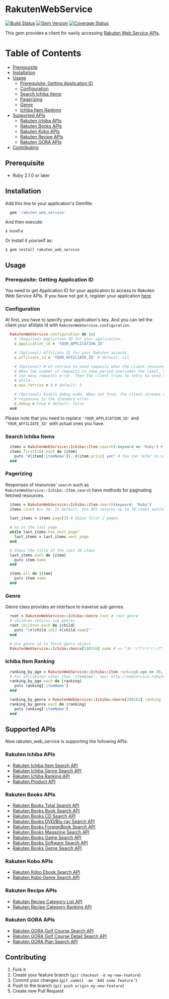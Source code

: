 # RakutenWebService

[![Build Status](https://travis-ci.org/rakuten-ws/rws-ruby-sdk.png?branch=master)](https://travis-ci.org/rakuten-ws/rws-ruby-sdk)
[![Gem Version](https://badge.fury.io/rb/rakuten_web_service.png)](http://badge.fury.io/rb/rakuten_web_service)
[![Coverage Status](https://coveralls.io/repos/github/rakuten-ws/rws-ruby-sdk/badge.svg?branch=master)](https://coveralls.io/github/rakuten-ws/rws-ruby-sdk?branch=master)

This gem provides a client for easily accessing [Rakuten Web Service APIs](https://webservice.rakuten.co.jp/).

# Table of Contents

* [Prerequisite](#prerequisite)
* [Installation](#installation)
* [Usage](#usage)
  * [Prerequisite: Getting Application ID](#prerequisite-getting-application-id)
  * [Configuration](#configuration)
  * [Search Ichiba Items](#search-ichiba-items)
  * [Pagerizing](#pagerizing)
  * [Genre](#genre)
  * [Ichiba Item Ranking](#ichiba-item-ranking)
* [Supported APIs](#supported-apis)
  * [Rakuten Ichiba APIs](#rakuten-ichiba-apis)
  * [Rakuten Books APIs](#rakuten-books-apis)
  * [Rakuten Kobo APIs](#rakuten-kobo-apis)
  * [Rakuten Recipe APIs](#rakuten-recipe-apis)
  * [Rakuten GORA APIs](#rakuten-gora-apis)
* [Contributing](#contributing)


## Prerequisite

* Ruby 2.1.0 or later

## Installation

Add this line to your application's Gemfile:

```ruby
  gem 'rakuten_web_service'
```

And then execute:

    $ bundle

Or install it yourself as:

    $ gem install rakuten_web_service


## Usage

### Prerequisite: Getting Application ID

You need to get Application ID for your application to access to Rakuten Web Service APIs. 
If you have not got it, register your application [here](https://webservice.rakuten.co.jp/app/create). 

### Configuration

At first, you have to specify your application's key. And you can tell the client your afiiliate id with `RakutenWebService.configuration`.

```ruby
  RakutenWebService.configuration do |c|
    # (Required) Appliction ID for your application.
    c.application_id = 'YOUR_APPLICATION_ID'

    # (Optional) Affiliate ID for your Rakuten account.
    c.affiliate_id = 'YOUR_AFFILIATE_ID' # default: nil

    # (Optional) # of retries to send requests when the client receives 
    # When the number of requests in some period overcomes the limit, the endpoints will return 
    # too many requests error. Then the client tries to retry to send the same request after a
    # while.
    c.max_retries = 3 # default: 5

    # (Optional) Enable debug mode. When set true, the client streams out all HTTP requests and
    # responses to the standard error.
    c.debug = true # default: false
  end
```

Please note that you need to replace `'YOUR_APPLICATION_ID'` and `'YOUR_AFFILIATE_ID'` with actual ones you have.

### Search Ichiba Items

```ruby
  items = RakutenWebService::Ichiba::Item.search(:keyword => 'Ruby') # This returns Enumerable object
  items.first(10).each do |item|
    puts "#{item['itemName']}, #{item.price} yen" # You can refer to values as well as Hash.
  end
```

### Pagerizing

Responses of resources' `search` such as `RakutenWebService::Ichiba::Item.search` have methods for paginating fetched resources.

```ruby
  items = RakutenWebService::Ichiba::Item.search(keyword: 'Ruby')
  items.count #=> 30. In default, the API returns up to 30 items matched with given keywords.

  last_items = items.page(3) # Skips first 2 pages.

  # Go to the last page
  while last_items.has_next_page?
    last_items = last_items.next_page
  end

  # Shows the title of the last 30 items
  last_items.each do |item|
    puts item.name
  end

  items.all do |item|
    puts item.name
  end
```

### Genre

Genre class provides an interface to traverse sub genres.

```ruby
  root = RakutenWebService::Ichiba::Genre.root # root genre
  # children returns sub genres
  root.children.each do |child|
    puts "[#{child.id}] #{child.name}"
  end

  # Use genre id to fetch genre object
  RakutenWebService::Ichiba::Genre[100316].name # => "水・ソフトドリンク"
```


### Ichiba Item Ranking

```ruby
  ranking_by_age = RakutenWebService::Ichiba::Item.ranking(:age => 30, :sex => 1) # returns the TOP 30 items for Male in 30s
  # For attributes other than 'itemName', see: http://webservice.rakuten.co.jp/api/ichibaitemsearch/#outputParameter
  ranking_by_age.each do |ranking|
    puts ranking['itemName']
  end

  ranking_by_genre = RakutenWebService::Ichiba::Genre[200162].ranking　# the TOP 30 items in "水・ソフトドリンク" genre
  ranking_by_genre.each do |ranking|
    puts ranking['itemName']
  end
```

## Supported APIs

Now rakuten\_web\_service is supporting the following APIs:

### Rakuten Ichiba APIs

* [Rakuten Ichiba Item Search API](http://webservice.rakuten.co.jp/api/ichibaitemsearch/)
* [Rakuten Ichiba Genre Search API](http://webservice.rakuten.co.jp/api/ichibagenresearch/)
* [Rakuten Ichiba Ranking API](http://webservice.rakuten.co.jp/api/ichibaitemranking/)
* [Rakuten Product API](http://webservice.rakuten.co.jp/api/productsearch/)

### Rakuten Books APIs

* [Rakuten Books Total Search API](http://webservice.rakuten.co.jp/api/bookstotalsearch/)
* [Rakuten Books Book Search API](http://webservice.rakuten.co.jp/api/booksbooksearch/)
* [Rakuten Books CD Search API](http://webservice.rakuten.co.jp/api/bookscdsearch/)
* [Rakuten Books DVD/Blu-ray Search API](http://webservice.rakuten.co.jp/api/booksdvdsearch/)
* [Rakuten Books ForeignBook Search API](http://webservice.rakuten.co.jp/api/booksforeignbooksearch/)
* [Rakuten Books Magazine Search API](http://webservice.rakuten.co.jp/api/booksmagazinesearch/)
* [Rakuten Books Game Search API](http://webservice.rakuten.co.jp/api/booksgamesearch/)
* [Rakuten Books Software Search API](http://webservice.rakuten.co.jp/api/bookssoftwaresearch/)
* [Rakuten Books Genre Search API](http://webservice.rakuten.co.jp/api/booksgenresearch/)

### Rakuten Kobo APIs

* [Rakuten Kobo Ebook Search API](http://webservice.rakuten.co.jp/api/koboebooksearch/)
* [Rakuten Kobo Genre Search API](http://webservice.rakuten.co.jp/api/kobogenresearch/)

### Rakuten Recipe APIs

* [Rakuten Recipe Category List API](https://webservice.rakuten.co.jp/api/recipecategorylist/)
* [Rakuten Recipe Category Ranking API](https://webservice.rakuten.co.jp/api/recipecategoryranking/)

### Rakuten GORA APIs

* [Rakuten GORA Golf Course Search API](https://webservice.rakuten.co.jp/api/goragolfcoursesearch/)
* [Rakuten GORA Golf Course Detail Search API](https://webservice.rakuten.co.jp/api/goragolfcoursedetail/)
* [Rakuten GORA Plan Search API](https://webservice.rakuten.co.jp/api/goraplansearch/)

## Contributing

1. Fork it
2. Create your feature branch (`git checkout -b my-new-feature`)
3. Commit your changes (`git commit -am 'Add some feature'`)
4. Push to the branch (`git push origin my-new-feature`)
5. Create new Pull Request
